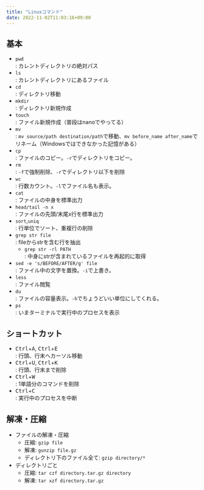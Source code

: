 ```yaml
---
title: "Linuxコマンド"
date: 2022-11-02T11:03:16+09:00
---
```


## 基本
- `pwd`<br>: カレントディレクトリの絶対パス
- `ls`<br>: カレントディレクトリにあるファイル
- `cd`<br>: ディレクトリ移動
- `mkdir`<br>: ディレクトリ新規作成
- `touch`<br>: ファイル新規作成（普段はnanoでやってる）
- `mv`<br>: `mv source/path destination/path`で移動、`mv before_name after_name`でリネーム（Windowsではできなかった記憶がある）
- `cp`<br>: ファイルのコピー。`-r`でディレクトリをコピー。
- `rm`<br>: `-f`で強制削除、`-r`でディレクトリ以下を削除
- `wc`<br>: 行数カウント。`-l`でファイル名も表示。
- `cat`<br>: ファイルの中身を標準出力
- `head/tail -n x`<br>: ファイルの先頭/末尾x行を標準出力
- `sort`,`uniq`<br>: 行単位でソート、重複行の削除
- `grep str file`<br>: fileからstrを含む行を抽出
	- `grep str -rl PATH`<br>: 中身にstrが含まれているファイルを再起的に取得
- `sed -e 's/BEFORE/AFTER/g' file`<br>: ファイル中の文字を置換。`-i`で上書き。
- `less`<br>: ファイル閲覧
- `du`<br>: ファイルの容量表示。`-h`でちょうどいい単位にしてくれる。
- `ps`<br>: いまターミナルで実行中のプロセスを表示

## ショートカット
- <kbd>Ctrl</kbd>+<kbd>A</kbd>, <kbd>Ctrl</kbd>+<kbd>E</kbd><br>: 行頭、行末へカーソル移動
- <kbd>Ctrl</kbd>+<kbd>U</kbd>, <kbd>Ctrl</kbd>+<kbd>K</kbd><br>: 行頭、行末まで削除
- <kbd>Ctrl</kbd>+<kbd>W</kbd><br>: 1単語分のコマンドを削除
- <kbd>Ctrl</kbd>+<kbd>C</kbd><br>: 実行中のプロセスを中断

## 解凍・圧縮
- ファイルの解凍・圧縮
	- 圧縮: `gzip file`
	- 解凍: `gunzip file.gz`
	- ディレクトリ下のファイル全て: `gzip directory/*`
- ディレクトリごと
	- 圧縮: `tar czf directory.tar.gz directory`
	- 解凍: `tar xzf directory.tar.gz`

